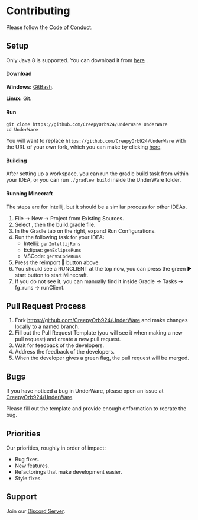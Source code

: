 # Contributing

Please follow the  [Code of Conduct](https://github.com/CreepyOrb924/UnderWare/blob/master/.github/CODE_OF_CONDUCT.md).

## Setup

Only Java 8 is supported. You can download it from [here](https://adoptopenjdk.net/?variant=openjdk8&jvmVariant=hotspot)
.

#### Download

**Windows:** [GitBash](https://gitforwindows.org/).

**Linux:** [Git](https://git-scm.com/).

#### Run

```
git clone https://github.com/CreepyOrb924/UnderWare UnderWare
cd UnderWare
```

You will want to replace ```https://github.com/CreepyOrb924/UnderWare``` with the URL of your own fork, which you can
make by clicking [here](https://github.com/CreepyOrb924/UnderWare/fork).

#### Building

After setting up a workspace, you can run the gradle build task from within your IDEA, or you can
run ```./gradlew build``` inside the UnderWare folder.

#### Running Minecraft

The steps are for Intellij, but it should be a similar process for other IDEAs.

1. File -> New -> Project from Existing Sources.
2. Select , then the build.gradle file.
3. In the Gradle tab on the right, expand Run Configurations.
4. Run the following task for your IDEA:
    - Intellij: ```genIntellijRuns```
    - Eclipse: ```genEclipseRuns```
    - VSCode: ```genVSCodeRuns```
5. Press the reimport 🔄 button above.
6. You should see a RUNCLIENT at the top now, you can press the green ▶️ start button to start Minecraft.
7. If you do not see it, you can manually find it inside Gradle -> Tasks -> fg_runs -> runClient.

## Pull Request Process

1. Fork https://github.com/CreepyOrb924/UnderWare and make changes locally to a named branch.
2. Fill out the Pull Request Template (you will see it when making a new pull request) and create a new pull request.
3. Wait for feedback of the developers.
4. Address the feedback of the developers.
5. When the developer gives a green flag, the pull request will be merged.

## Bugs

If you have noticed a bug in UnderWare, please open an issue
at [CreepyOrb924/UnderWare](https://github.com/CreepyOrb924/UnderWare/issues/new).

Please fill out the template and provide enough enformation to recrate the bug.

## Priorities

Our priorities, roughly in order of impact:

* Bug fixes.
* New features.
* Refactorings that make development easier.
* Style fixes.

## Support

Join our [Discord Server](https://discord.gg/pScsnFEyAE).
